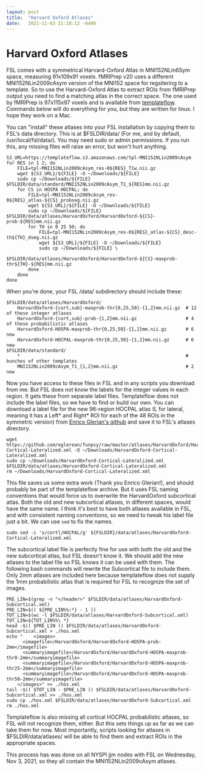 ```yaml
---
layout: post
title:  "Harvard Oxford Atlases"
date:   2021-11-03 21:18:12 -0400
---
```

# Harvard Oxford Atlases

FSL comes with a symmetrical Harvard-Oxford Atlas in MNI152NLin6Sym space, measuring 91x109x91 voxels.
fMRIPrep v20 uses a different MNI152NLin2009cAsym version of the MNI152 space for regsitering to a template.
So to use the Harvard-Oxford Atlas to extract ROIs from fMRIPrep output you need to find a matching
atlas in the correct space. The one used by fMRIPrep is 97x115x97 voxels and is available
from [templateflow](https://www.templateflow.org/browse). Commands below will do everything for you,
but they are written for linux. I hope they work on a Mac.

You can "install" these atlases into your FSL installation by copying them to FSL's data directory.
This is at $FSLDIR/data/ (For me, and by default, /usr/local/fsl/data/). You may need sudo or admin permissions.
If you run this, any missing files will raise an error, but won't hurt anything.

    S3_URL=https://templateflow.s3.amazonaws.com/tpl-MNI152NLin2009cAsym
    for RES in 1 2; do
        FILE=tpl-MNI152NLin2009cAsym_res-0${RES}_T1w.nii.gz
        wget ${S3_URL}/${FILE} -O ~/Downloads/${FILE}
        sudo cp ~/Downloads/${FILE} $FSLDIR/data/standard/MNI152NLin2009cAsym_T1_${RES}mm.nii.gz
        for CS in HOSPA HOCPAL; do
            FILE=tpl-MNI152NLin2009cAsym_res-0${RES}_atlas-${CS}_probseg.nii.gz
            wget ${S3_URL}/${FILE} -O ~/Downloads/${FILE}
            sudo cp ~/Downloads/${FILE} $FSLDIR/data/atlases/HarvardOxford/HarvardOxford-${CS}-prob-${RES}mm.nii.gz
            for TH in 0 25 50; do
                FILE=tpl-MNI152NLin2009cAsym_res-0${RES}_atlas-${CS}_desc-th${TH}_dseg.nii.gz
                wget ${S3_URL}/${FILE} -O ~/Downloads/${FILE}
                sudo cp ~/Downloads/${FILE} \
                        $FSLDIR/data/atlases/HarvardOxford/HarvardOxford-${CS}-maxprob-thr${TH}-${RES}mm.nii.gz
            done
        done
    done

When you're done, your FSL /data/ subdirectory should include these:

    $FSLDIR/data/atlases/HarvardOxford/
        HarvardOxford-{cort,sub}-maxprob-thr{0,25,50}-{1,2}mm.nii.gz  # 12 of these integer atlases
        HarvardOxford-{cort,sub}-prob-{1,2}mm.nii.gz                  # 4 of these probabilistic atlases
        HarvardOxford-HOSPA-maxprob-thr{0,25,50}-{1,2}mm.nii.gz       # 6 new
        HarvardOxford-HOCPAL-maxprob-thr{0,25,50}-{1,2}mm.nii.gz      # 6 new
    $FSLDIR/data/standard/
        *                                                             # bunches of other templates
        MNI152NLin2009cAsym_T1_{1,2}mm.nii.gz                         # 2 new

Now you have access to these files in FSL and in any scripts you download from me.
But FSL does not know the labels for the integer values in each region. It gets these from separate label files.
Templateflow does not include the label files, so we have to find or build our own.
You can download a label file for the new 96-region HOCPAL atlas (L for lateral, meaning it has a Left* and Right*
ROI for each of the 48 ROIs in the symmetric version) from
[Enrico Glerian's github](https://github.com/eglerean/funpsy/raw/master/atlases/HarvardOxford/HarvardOxford-Cortical-Lateralized.xml)
and save it to FSL's atlases directory. 

    wget https://github.com/eglerean/funpsy/raw/master/atlases/HarvardOxford/HarvardOxford-Cortical-Lateralized.xml -O ~/Downloads/HarvardOxford-Cortical-Lateralized.xml
    sudo cp ~/Downloads/HarvardOxford-Cortical-Lateralized.xml $FSLDIR/data/atlases/HarvardOxford-Cortical-Lateralized.xml
    rm ~/Downloads/HarvardOxford-Cortical-Lateralized.xml

This file saves us some extra work (Thank you Enrico Glerian!), and should probably be part of the templateflow archive.
But it uses FSL naming conventions that would force us to overwrite the HarvardOxford subcortical atlas.
Both the old and new subcortical atlases, in different spaces, would have the same name.
I think it's best to have both atlases available in FSL, and with consistent naming conventions,
so we need to tweak his label file just a bit. We can use `sed` to fix the names.

    sudo sed -i 's/cortl/HOCPAL/g' ${FSLDIR}/data/atlases/HarvardOxford-Cortical-Lateralized.xml

The subcortical label file is perfectly fine for use with both the old and the new subcortical atlas,
but FSL doesn't know it. We should add the new atlases to the label file so FSL knows it can be used with them.
The following bash commands will rewrite the Subcortical file to include them. Only 2mm atlases
are included here because templateflow does not supply the 1mm probabilistic atlas that is required
for FSL to recognize the set of images.

    PRE_LIN=$(grep -n "</header>" $FSLDIR/data/atlases/HarvardOxford-Subcortical.xml)
    PRE_LIN=$(( ${PRE_LIN%%:*} - 1 ))
    TOT_LIN=$(wc -l $FSLDIR/data/atlases/HarvardOxford-Subcortical.xml)
    TOT_LIN=${TOT_LIN%%\ *}
    head -$(( $PRE_LIN )) $FSLDIR/data/atlases/HarvardOxford-Subcortical.xml > ./hos.xml
    echo "    <images>
          <imagefile>/HarvardOxford/HarvardOxford-HOSPA-prob-2mm</imagefile>
          <summaryimagefile>/HarvardOxford/HarvardOxford-HOSPA-maxprob-thr0-2mm</summaryimagefile>
          <summaryimagefile>/HarvardOxford/HarvardOxford-HOSPA-maxprob-thr25-2mm</summaryimagefile>
          <summaryimagefile>/HarvardOxford/HarvardOxford-HOSPA-maxprob-thr50-2mm</summaryimagefile>
        </images>" >> ./hos.xml
    tail -$(( $TOT_LIN - $PRE_LIN )) $FSLDIR/data/atlases/HarvardOxford-Subcortical.xml >> ./hos.xml
    sudo cp ./hos.xml $FSLDIR/data/atlases/HarvardOxford-Subcortical.xml
    rm ./hos.xml

Templateflow is also missing all cortical HOCPAL probabilistic atlases, so FSL will not recognize them, either.
But this sets things up as far as we can take them for now. Most importantly, scripts looking for atlases in
$FSLDIR/data/atlases/ will be able to find them and extract ROIs in the appropriate spaces.

This process has was done on all NYSPI jjm nodes with FSL on Wednesday, Nov 3, 2021,
so they all contain the MNI152NLin2009cAsym atlases.
